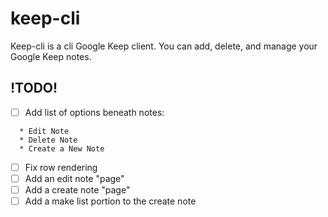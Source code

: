 # keep-cli
Keep-cli is a cli Google Keep client. You can add, delete, and manage your Google Keep notes.

## !TODO!
- [ ] Add list of options beneath notes:
```
  * Edit Note
  * Delete Note
  * Create a New Note
``` 
- [ ] Fix row rendering
- [ ] Add an edit note "page"
- [ ] Add a create note "page"
- [ ] Add a make list portion to the create note
